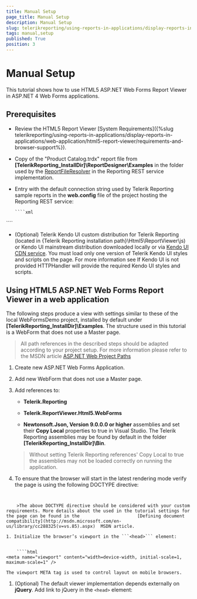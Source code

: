 ```yaml
---
title: Manual Setup
page_title: Manual Setup 
description: Manual Setup
slug: telerikreporting/using-reports-in-applications/display-reports-in-applications/web-application/html5-asp.net-web-forms-report-viewer/manual-setup
tags: manual,setup
published: True
position: 3
---
```


# Manual Setup



This tutorial shows how to use HTML5 ASP.NET Web Forms Report Viewer in ASP.NET 4 Web Forms applications.       

## Prerequisites

* Review the HTML5 Report Viewer [System Requirements]({%slug telerikreporting/using-reports-in-applications/display-reports-in-applications/web-application/html5-report-viewer/requirements-and-browser-support%}).             

* Copy of the "Product Catalog.trdx" report file from __[TelerikReporting_InstallDir]\ReportDesigner\Examples__             in the folder used by the  [ReportFileResolver](/reporting/api/Telerik.Reporting.Services.WebApi.ReportFileResolver)                in the Reporting REST service implementation.             

* Entry with the default connection string used by Telerik Reporting sample reports in the __web.config__ file               of the project hosting the Reporting REST service:             

    
      ````xml
<connectionStrings>
     <add name="Telerik.Reporting.Examples.CSharp.Properties.Settings.TelerikConnectionString"
                connectionString="Data Source=(local);Initial Catalog=AdventureWorks;Integrated Security=SSPI"
                providerName="System.Data.SqlClient" />
</connectionStrings>
````

* (Optional) Telerik Kendo UI custom distribution for Telerik Reporting (located in {Telerik Reporting installation path}\Html5\ReportViewer\js) or Kendo UI mainstream distribution downloaded locally or via  [Kendo UI CDN service](http://docs.telerik.com/kendo-ui/install/cdn). You must load only one version of Telerik Kendo UI styles and scripts on the page.               For more information see [](143e5c03-e69d-416f-9ac0-85c397b22b8e#KendoWidgetsRequirements)If Kendo UI is not provided HTTPHandler will provide the required Kendo UI styles and scripts.             

## Using HTML5 ASP.NET Web Forms Report Viewer in a web application

The following steps produce a view with settings similar to these of the local WebFormsDemo project,           installed by default under __[TelerikReporting_InstallDir]\Examples__.           The structure used in this tutorial is a WebForm that does not use a Master page.         

> All path references in the described steps should be adapted according             to your project setup. For more information please refer to the MSDN article              [ASP.NET Web Project Paths](http://msdn.microsoft.com/en-us/library/ms178116.aspx) 


1. Create new ASP.NET Web Forms Application.

1. Add new WebForm that does not use a Master page.

1. Add references to:
   + __Telerik.Reporting__ 

   + __Telerik.ReportViewer.Html5.WebForms__ 

   + __Newtonsoft.Json, Version 9.0.0.0 or higher__ 
    assemblies and set their __Copy Local__ properties to true in Visual Studio.                   The Telerik Reporting assemblies may be found by default in the folder __[TelerikReporting_InstallDir]\Bin__.                 

    >Without setting Telerik Reporting references' Copy Local to true the assemblies may not be loaded correctly on running the application.

1. To ensure that the browser will start in the latest rendering mode verify the page is using the following DOCTYPE directive:                 

    
    ````html
<!DOCTYPE html>
````

    >The above DOCTYPE directive should be considered with your custom requirements. More details about the used in the tutorial settings for the page can be found in the                      [Defining document compatibility](http://msdn.microsoft.com/en-us/library/cc288325(v=vs.85).aspx)  MSDN article.                   

1. Initialize the browser’s viewport in the ```<head>``` element:

    
    ````html
<meta name="viewport" content="width=device-width, initial-scale=1, maximum-scale=1" />
````

    The viewport META tag is used to control layout on mobile browsers.    

1. (Optional) The default viewer implementation depends externally on __jQuery__.                   Add link to jQuery in the ```<head>``` element:                 

    
    ````html
<script src="https://ajax.googleapis.com/ajax/libs/jquery/3.3.1/jquery.min.js" /script>
````

    >jQuery must be loaded only once on the page. Before adding jQuery, verify that it is not already loaded.                   

1. (Optional) Add references to Telerik Kendo UI scripts and styles in the ```<head>``` element:

    
    ````html
<!-- the required Kendo styles -->
<link href="https://kendo.cdn.telerik.com/2020.3.1118/styles/kendo.common.min.css" rel="stylesheet" />
<link href="https://kendo.cdn.telerik.com/2020.3.1118/styles/kendo.blueopal.min.css" rel="stylesheet" />
<!--If Kendo CDN is prefered here are the required Kendo widgets and bundles
The minimum required widgets:
<script src="https://kendo.cdn.telerik.com/2020.3.1118/js/kendo.core.min.js" /script>
<script src="https://kendo.cdn.telerik.com/2020.3.1118/js/kendo.data.odata.min.js" /script>
<script src="https://kendo.cdn.telerik.com/2020.3.1118/js/kendo.data.min.js" /script>
<script src="https://kendo.cdn.telerik.com/2020.3.1118/js/kendo.userevents.min.js" /script>
<script src="https://kendo.cdn.telerik.com/2020.3.1118/js/kendo.selectable.min.js" /script>
<script src="https://kendo.cdn.telerik.com/2020.3.1118/js/kendo.calendar.min.js" /script>
<script src="https://kendo.cdn.telerik.com/2020.3.1118/js/kendo.fx.min.js" /script>
<script src="https://kendo.cdn.telerik.com/2020.3.1118/js/kendo.draganddrop.min.js" /script>
<script src="https://kendo.cdn.telerik.com/2020.3.1118/js/kendo.mobile.scroller.min.js" /script>
<script src="https://kendo.cdn.telerik.com/2020.3.1118/js/kendo.virtuallist.min.js" /script>
<script src="https://kendo.cdn.telerik.com/2020.3.1118/js/kendo.popup.min.js" /script>
<script src="https://kendo.cdn.telerik.com/2020.3.1118/js/kendo.list.min.js" /script>
<script src="https://kendo.cdn.telerik.com/2020.3.1118/js/kendo.combobox.min.js" /script>
<script src="https://kendo.cdn.telerik.com/2020.3.1118/js/kendo.datepicker.min.js" /script>
<script src="https://kendo.cdn.telerik.com/2020.3.1118/js/kendo.resizable.min.js" /script>
<script src="https://kendo.cdn.telerik.com/2020.3.1118/js/kendo.dropdownlist.min.js" /script>
<script src="https://kendo.cdn.telerik.com/2020.3.1118/js/kendo.multiselect.min.js" /script>
<script src="https://kendo.cdn.telerik.com/2020.3.1118/js/kendo.splitter.min.js" /script>
<script src="https://kendo.cdn.telerik.com/2020.3.1118/js/kendo.window.min.js" /script>
<script src="https://kendo.cdn.telerik.com/2020.3.1118/js/kendo.color.min.js" /script>
<script src="https://kendo.cdn.telerik.com/2020.3.1118/js/kendo.slider.min.js" /script>
<script src="https://kendo.cdn.telerik.com/2020.3.1118/js/kendo.button.min.js" /script>
<script src="https://kendo.cdn.telerik.com/2020.3.1118/js/kendo.colorpicker.min.js" /script>
<script src="https://kendo.cdn.telerik.com/2020.3.1118/js/kendo.editor.min.js" /script>
<script src="https://kendo.cdn.telerik.com/2020.3.1118/js/kendo.listview.min.js" /script>
<script src="https://kendo.cdn.telerik.com/2020.3.1118/js/kendo.menu.min.js" /script>
<script src="https://kendo.cdn.telerik.com/2020.3.1118/js/kendo.panelbar.min.js" /script>
<script src="https://kendo.cdn.telerik.com/2020.3.1118/js/kendo.tooltip.min.js" /script>
<script src="https://kendo.cdn.telerik.com/2020.3.1118/js/kendo.treeview.min.js" /script>
<script src="https://kendo.cdn.telerik.com/2020.3.1118/js/kendo.touch.min.js" /script>
Widgets bundles:
kendo.all.min.js can be used as well instead of kendo.web.min.js and kendo.mobile.min.js
<script src="https://kendo.cdn.telerik.com/2020.3.1118/js/kendo.web.min.js" /script>
kendo.mobile.min.js - optional, if gestures/touch support is required
<script src="https://kendo.cdn.telerik.com/2020.3.1118/js/kendo.mobile.min.js" /script>
-->
````

1. Switch to the Design view of the Web Form and drag the viewer from Visual Studio Toolbox onto the designer surface.                   The ReportsController will be automatically added to your project,                   along with references to the required Telerik Reporting assemblies.                 

1. Configure the HTML5 ASP.NET Web Forms Report Viewer ReportSource using Visual Studio Property Grid.                  For this you can use the  "Product Catalog.trdp" report file (Prerequisites).

    >If you use a UriReportSource, the Identifier must point to a TRDP/TRDX file's path that will be mapped to the                         folder used by the  [ReportFileResolver](/reporting/api/Telerik.Reporting.Services.WebApi.ReportFileResolver)                          in the Reporting REST service implementation.                       

    >Verify the modified settings are written in the markup. If not, the viewer will use the default settings visible in Visual Studio                     Property Grid                   

1. Set the viewer width and height.                 

1. (Optional) If you set the viewer's __Deferred__ to __true__, render the deferred initialization                   statement for the Report Viewer (remember that they must be rendered after jQuery):                 

    
    ````xml
<telerik:DeferredScripts runat="server"></telerik:DeferredScripts>
````

1. Finally the WebForm should look like this (note that the Report Parameter 'CultureID' value will be modified as passed from the viewer) :

    
    ````html
<%@ Register TagPrefix="telerik" Assembly="Telerik.ReportViewer.Html5.WebForms" Namespace="Telerik.ReportViewer.Html5.WebForms" %>
<!DOCTYPE html>
<html xmlns="http://www.w3.org/1999/xhtml">
<head runat="server">
    <title>Telerik HTML5 Web Forms Report Viewer Demo</title>
    <script src="https://ajax.googleapis.com/ajax/libs/jquery/3.3.1/jquery.min.js" /script>
    <link href="https://kendo.cdn.telerik.com/2020.3.1118/styles/kendo.common.min.css" rel="stylesheet" />
    <link href="https://kendo.cdn.telerik.com/2020.3.1118/styles/kendo.blueopal.min.css" rel="stylesheet" />
    <style>
        #reportViewer1
        {
            position: absolute;
            left: 5px;
            right: 5px;
            top: 5px;
            bottom: 5px;
            overflow: hidden;
            font-family: Verdana, Arial;
        }
    </style>
</head>
<body>
    <form runat="server">
        <telerik:ReportViewer
            ID="reportViewer1"
            ServiceUrl="/api/reports/"
            Deferred="true"
            runat="server">
          <ReportSource Identifier="Product Catalog.trdp" IdentifierType="UriReportSource">
                <Parameters>
                    <telerik:Parameter Name="CultureID" Value="fr" />
                </Parameters>
          </ReportSource>
        </telerik:ReportViewer>
        <telerik:DeferredScripts runat="server"></telerik:DeferredScripts>
    </form>
</body>
</html>
````


